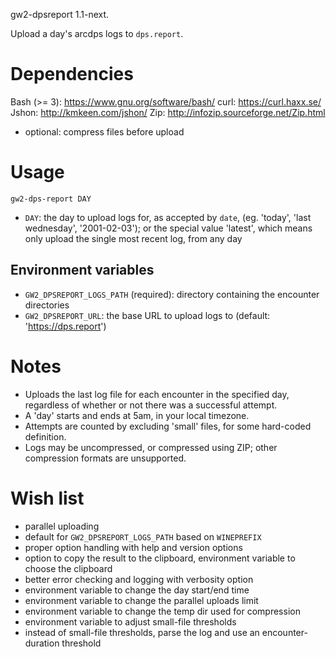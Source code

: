 gw2-dpsreport 1.1-next.

Upload a day's arcdps logs to `dps.report`.

# Dependencies

Bash (>= 3): https://www.gnu.org/software/bash/
curl: https://curl.haxx.se/
Jshon: http://kmkeen.com/jshon/
Zip: http://infozip.sourceforge.net/Zip.html
 - optional: compress files before upload

# Usage

`gw2-dps-report DAY`

- `DAY`: the day to upload logs for, as accepted by `date`, (eg. 'today',
  'last wednesday', '2001-02-03'); or the special value 'latest', which means
  only upload the single most recent log, from any day

## Environment variables

- `GW2_DPSREPORT_LOGS_PATH` (required): directory containing the encounter
  directories
- `GW2_DPSREPORT_URL`: the base URL to upload logs to (default:
  'https://dps.report')

# Notes

- Uploads the last log file for each encounter in the specified day, regardless
  of whether or not there was a successful attempt.
- A 'day' starts and ends at 5am, in your local timezone.
- Attempts are counted by excluding 'small' files, for some hard-coded
  definition.
- Logs may be uncompressed, or compressed using ZIP; other compression formats
  are unsupported.

# Wish list

- parallel uploading
- default for `GW2_DPSREPORT_LOGS_PATH` based on `WINEPREFIX`
- proper option handling with help and version options
- option to copy the result to the clipboard, environment variable to choose the
  clipboard
- better error checking and logging with verbosity option
- environment variable to change the day start/end time
- environment variable to change the parallel uploads limit
- environment variable to change the temp dir used for compression
- environment variable to adjust small-file thresholds
- instead of small-file thresholds, parse the log and use an encounter-duration
  threshold
